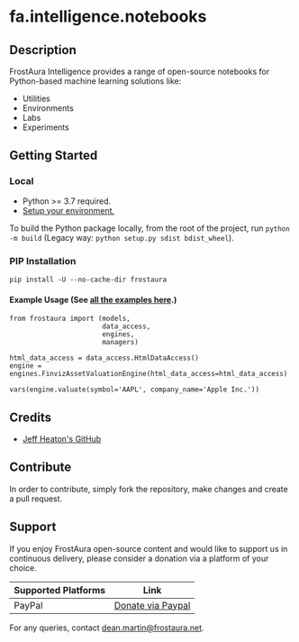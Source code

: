 # fa.intelligence.notebooks
## Description
FrostAura Intelligence provides a range of open-source notebooks for Python-based machine learning solutions like:
- Utilities
- Environments
- Labs
- Experiments

## Getting Started
### Local
- Python >= 3.7 required.
- [Setup your environment.](./environments/README.md)

To build the Python package locally, from the root of the project, run `python -m build` (Legacy way: `python setup.py sdist bdist_wheel`).
### PIP Installation
```
pip install -U --no-cache-dir frostaura
````
#### Example Usage (See [all the examples here](https://github.com/faGH/fa.intelligence.notebooks/tree/main/examples).)
```
from frostaura import (models,
                       data_access,
                       engines,
                       managers)

html_data_access = data_access.HtmlDataAccess()
engine = engines.FinvizAssetValuationEngine(html_data_access=html_data_access)

vars(engine.valuate(symbol='AAPL', company_name='Apple Inc.'))
```

## Credits
- [Jeff Heaton's GitHub](https://github.com/jeffheaton/t81_558_deep_learning/blob/master/)

## Contribute
In order to contribute, simply fork the repository, make changes and create a pull request.

## Support
If you enjoy FrostAura open-source content and would like to support us in continuous delivery, please consider a donation via a platform of your choice.

| Supported Platforms | Link |
| ------------------- | ---- |
| PayPal | [Donate via Paypal](https://www.paypal.com/donate/?hosted_button_id=SVEXJC9HFBJ72) |

For any queries, contact dean.martin@frostaura.net.
